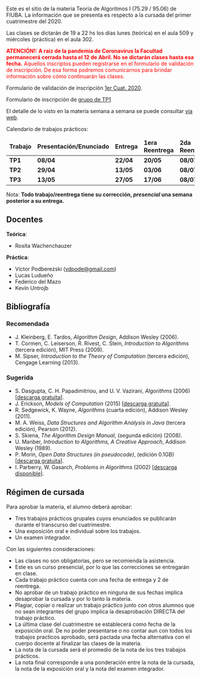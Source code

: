 Este es el sitio de la materia Teoría de Algoritmos I (75.29 / 95.06) de FIUBA. 
La información que se presenta es respecto a la cursada del primer cuatrimestre del 2020.

Las clases se dictarán de 19 a 22 hs los días lunes (teórica) en el aula 509 y miércoles (práctica) en el aula 302.

<div style="color:red"><b>ATENCIÓN!: A raiz de la pandemia de Coronavirus la Facultad permanecerá cerrada hasta el 12 de Abril. No se dictarán clases hasta esa fecha.</b> Aquellos inscriptos pueden registrarse en el formulario de validación de inscripción. De esa forma podremos comunicarnos para brindar información sobre cómo continuarán las clases.</div>

Formulario de validación de inscripción [1er Cuat. 2020](https://forms.gle/Hxi22PoLytvom17n8).

Formulario de inscripción de [grupo de TP1](https://forms.gle/kgRUjWF1EbLja1q46)

El detalle de lo visto en la materia semana a semana se puede consultar [via web](https://docs.google.com/spreadsheets/d/e/2PACX-1vSBr-Z_buHz4qEIR3WozwkgZobRt6dVczZiNISrNmwKXY_7HNCFTmDWpC_CesC2ZamLillGUStuziJs/pubhtml?gid=8&single=true).

Calendario de trabajos prácticos:

<table class="table table-striped">
    <thead>
      <tr>
        <td><strong>Trabajo</strong></td>
        <td><strong>Presentación/Enunciado</strong></td>
        <td><strong>Entrega</strong></td>
        <td><strong>1era Reentrega</strong></td>
        <td><strong>2da Reentrega</strong></td>
      </tr>
    </thead>
    <tbody>
    <tr>
      <td><strong>TP1</strong></td>
      <td><strong>08/04</strong></td>
      <td><strong>22/04</strong></td>
      <td><strong>20/05</strong></td>
      <td><strong>08/07</strong></td>
    </tr>
    <tr>
      <td><strong>TP2</strong></td>
      <td><strong>29/04</strong></td>
      <td><strong>13/05</strong></td>
      <td><strong>03/06</strong></td>
      <td><strong>08/07</strong></td>
    </tr>
    <tr>
      <td><strong>TP3</strong></td>
      <td><strong>13/05</strong></td>
      <td><strong>27/05</strong></td>
      <td><strong>17/06</strong></td>
      <td><strong>08/07</strong></td>
    </tr>
  </tbody>
</table>

Nota: **Todo trabajo/reentrega tiene su corrección, _presencial_ una semana posterior a su entrega.**

## Docentes

**Teórica**:

  - Rosita Wachenchauzer

**Práctica**:

  - Víctor Podberezski (vdpode@gmail.com)
  - Lucas Ludueño
  - Federico del Mazo
  - Kevin Untrojb

## Bibliografía

### Recomendada
  - J. Kleinberg, E. Tardos, _Algorithm Design_, Addison Wesley (2006).
  - T. Cormen, C. Leiserson, R. Rivest, C. Stein, _Introduction to Algorithms_ (tercera edición), MIT Press (2009).
  - M. Sipser, _Introduction to the Theory of Computation_ (tercera edición), Cengage Learning (2013).

### Sugerida
  - S. Dasgupta, C. H. Papadimitriou, and U. V. Vazirani, _Algorithms_ (2006) [[descarga gratuita](http://cseweb.ucsd.edu/~dasgupta/book/)].
  - J. Erickson, _Models of Computation_ (2015) [[descarga gratuita](http://jeffe.cs.illinois.edu/teaching/algorithms/)].
  - R. Sedgewick, K. Wayne, _Algorithms_ (cuarta edición), Addison Wesley (2011).
  - M. A. Weiss, _Data Structures and Algorithm Analysis in Java_  (tercera edición), Pearson (2012).
  - S. Skiena, _The Algorithm Design Manual_, (segunda edición) (2008).
  - U. Manber, _Introduction to Algorithms, A Creative Approach_, Addison Wesley (1989).
  - P. Morin, _Open Data Structures (in pseudocode)_, (edición 0.1GB) [[descarga gratuita](http://opendatastructures.org/)].
  - I. Parberry, W. Gasarch, _Problems in Algorithms_ (2002) [[descarga disponible](http://larc.unt.edu/ian/books/free/)].


## Régimen de cursada

Para aprobar la materia, el alumno deberá aprobar:

  - Tres trabajos prácticos grupales cuyos enunciados se publicarán durante el transcurso del cuatrimestre.
  - Una exposición oral e individual sobre los trabajos.
  - Un examen integrador.

Con las siguientes consideraciones:

  - Las clases no son obligatorias, pero se recomienda la asistencia.
  - Este es un curso presencial, por lo que las correcciones se entregarán en clase.
  - Cada trabajo práctico cuenta con una fecha de entrega y 2 de reentrega. 
  - No aprobar de un trabajo práctico en ninguna de sus fechas implica desaprobar la cursada y por lo tanto la materia.
  - Plagiar, copiar o realizar un trabajo práctico junto con otros alumnos que no sean integrantes del grupo implica la desaprobación DIRECTA del trabajo práctico.
  - La última clase del cuatrimestre se establecerá como fecha de la exposición oral. De no poder presentarse o no contar aun con todos los trabajos practicos aprobado, será pactada una fecha alternativa con el cuerpo docente al finalizar las clases de la materia.
  - La nota de la cursada será el promedio de la nota de los tres trabajos prácticos.
  - La nota final corresponde a una ponderación entre la nota de la cursada, la nota de la exposición oral y la nota del examen integrador.

